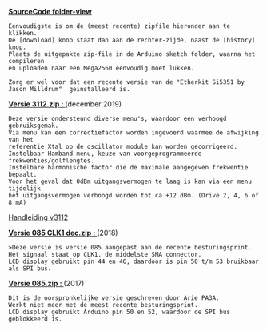 __[SourceCode folder-view](/SourceCode)__

    Eenvoudigste is om de (meest recente) zipfile hieronder aan te klikken. 
    De [download] knop staat dan aan de rechter-zijde, naast de [history] knop.
    Plaats de uitgepakte zip-file in de Arduino sketch folder, waarna het compileren
    en uploaden naar een Mega2560 eenvoudig moet lukken.

    Zorg er wel voor dat een recente versie van de "Etherkit Si5351 by Jason Milldrum"  geinstalleerd is.


__[**Versie 3112.zip** : ](/SourceCode/Meetzender_v3112.zip)__ (december 2019)

    Deze versie ondersteund diverse menu's, waardoor een verhoogd gebruiksgemak.
    Via menu kan een correctiefactor worden ingevoerd waarmee de afwijking van het 
    referentie Xtal op de oscillator module kan worden gecorrigeerd.
    Instelbaar Hamband menu, keuze van voorgeprogrammeerde frekwenties/golflengtes.
    Instelbare harmonische factor die de maximale aangegeven frekwentie bepaalt.
    Voor het geval dat 0dBm uitgangsvermogen te laag is kan via een menu tijdelijk 
    het uitgangsvermogen verhoogd worden tot ca +12 dBm. (Drive 2, 4, 6 of 8 mA)
   [Handleiding v3112](Handleiding3112.txt)

__[Versie 085 CLK1 dec.zip : ](/SourceCode/Meetzender_0_85_CLK1_dec.zip)__(2018)

    >Deze versie is versie 085 aangepast aan de recente besturingsprint.
    Het signaal staat op CLK1, de middelste SMA connector.
    LCD display gebruikt pin 44 en 46, daardoor is pin 50 t/m 53 bruikbaar als SPI bus.


__[Versie 085.zip : ](/SourceCode/Meetzender_0_85.zip)__(2017)

    Dit is de oorspronkelijke versie geschreven door Arie PA3A.
    Werkt niet meer met de meest recente besturingsprint.
    LCD display gebruikt Arduino pin 50 en 52, waardoor de SPI bus geblokkeerd is.

